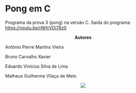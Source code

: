 # Pong em C

Programa da prova 3 (pong) na versão C.
Saida do programa: https://youtu.be/rNHrVDi78z0
<p align="center">
  <strong> Autores</strong>
</p>
<p>Antônio Pierre Martins Vieira</p>
<p>Bruno Carvalho Xavier</p>
<p>Eduardo Vinícius Silva de Lima</p>
<p>Matheus Guilherme Vilaça de Melo</p>
<p align="center">
  <img src="https://user-images.githubusercontent.com/49538805/69459259-23f49e00-0d50-11ea-88c9-1c4cd3c69213.jpg">
</p>
